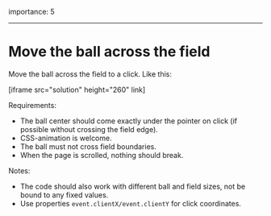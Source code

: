 importance: 5

---

# Move the ball across the field

Move the ball across the field to a click.
Like this:

[iframe src="solution" height="260" link]

Requirements:

- The ball center should come exactly under the pointer on click (if possible without crossing the field edge).
- CSS-animation is welcome.
- The ball must not cross field boundaries.
- When the page is scrolled, nothing should break.

Notes:

- The code should also work with different ball and field sizes, not be bound to any fixed values.
- Use properties `event.clientX/event.clientY` for click coordinates.
